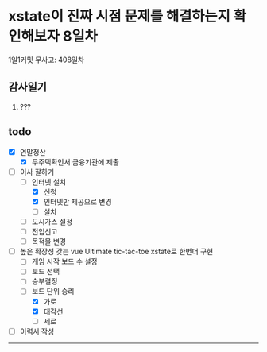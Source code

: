 # xstate이 진짜 시점 문제를 해결하는지 확인해보자 8일차

1일1커밋 무사고: 408일차

## 감사일기

1. ???

## todo

- [x] 연말정산
  - [x] 무주택확인서 금융기관에 제출
- [ ] 이사 잘하기
  - [ ] 인터넷 설치
    - [x] 신청
    - [x] 인터넷만 제공으로 변경
    - [ ] 설치
  - [ ] 도시가스 설정
  - [ ] 전입신고
  - [ ] 목적물 변경
- [ ] 높은 확장성 갖는 vue Ultimate tic-tac-toe xstate로 한번더 구현
  - [ ] 게임 시작 보드 수 설정
  - [ ] 보드 선택
  - [ ] 승부결정
  - [ ] 보드 단위 승리
    - [x] 가로
    - [x] 대각선
    - [ ] 세로
- [ ] 이력서 작성

---


